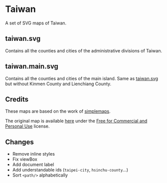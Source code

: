 # Taiwan

A set of SVG maps of Taiwan.

## taiwan.svg

Contains all the counties and cities of the administrative divisions of Taiwan.

## taiwan.main.svg

Contains all the counties and cities of the main island. Same as [taiwan.svg](#taiwansvg) but without Kinmen County and Lienchiang County.

## Credits

These maps are based on the work of [simplemaps](https://simplemaps.com).

The original map is available [here](https://simplemaps.com/resources/svg-tw) under the [Free for Commercial and Personal Use](https://simplemaps.com/resources/svg-license) license.

## Changes

* Remove inline styles
* Fix viewBox
* Add document label
* Add understandable ids (`taipei-city`, `hsinchu-county`...)
* Sort `<path/>` alphabetically